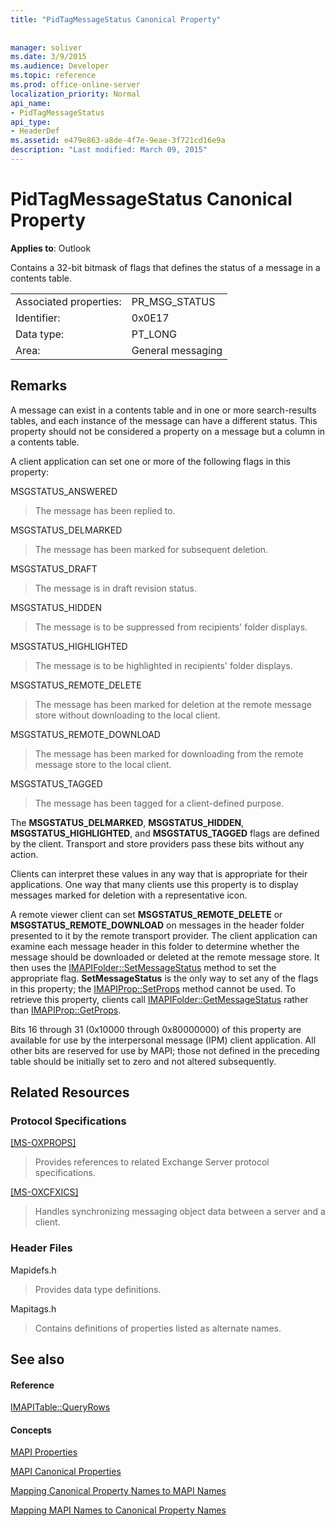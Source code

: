 ```yaml
---
title: "PidTagMessageStatus Canonical Property"
 
 
manager: soliver
ms.date: 3/9/2015
ms.audience: Developer
ms.topic: reference
ms.prod: office-online-server
localization_priority: Normal
api_name:
- PidTagMessageStatus
api_type:
- HeaderDef
ms.assetid: e479e863-a8de-4f7e-9eae-3f721cd16e9a
description: "Last modified: March 09, 2015"
---
```


# PidTagMessageStatus Canonical Property

  
  
**Applies to**: Outlook 
  
Contains a 32-bit bitmask of flags that defines the status of a message in a contents table. 
  
|||
|:-----|:-----|
|Associated properties:  <br/> |PR_MSG_STATUS  <br/> |
|Identifier:  <br/> |0x0E17  <br/> |
|Data type:  <br/> |PT_LONG  <br/> |
|Area:  <br/> |General messaging  <br/> |
   
## Remarks

A message can exist in a contents table and in one or more search-results tables, and each instance of the message can have a different status. This property should not be considered a property on a message but a column in a contents table. 
  
A client application can set one or more of the following flags in this property: 
  
MSGSTATUS_ANSWERED 
  
> The message has been replied to. 
    
MSGSTATUS_DELMARKED 
  
> The message has been marked for subsequent deletion. 
    
MSGSTATUS_DRAFT 
  
> The message is in draft revision status. 
    
MSGSTATUS_HIDDEN 
  
> The message is to be suppressed from recipients' folder displays. 
    
MSGSTATUS_HIGHLIGHTED 
  
> The message is to be highlighted in recipients' folder displays. 
    
MSGSTATUS_REMOTE_DELETE 
  
> The message has been marked for deletion at the remote message store without downloading to the local client. 
    
MSGSTATUS_REMOTE_DOWNLOAD 
  
> The message has been marked for downloading from the remote message store to the local client. 
    
MSGSTATUS_TAGGED 
  
> The message has been tagged for a client-defined purpose.
    
The **MSGSTATUS_DELMARKED**, **MSGSTATUS_HIDDEN**, **MSGSTATUS_HIGHLIGHTED**, and **MSGSTATUS_TAGGED** flags are defined by the client. Transport and store providers pass these bits without any action. 
  
Clients can interpret these values in any way that is appropriate for their applications. One way that many clients use this property is to display messages marked for deletion with a representative icon. 
  
A remote viewer client can set **MSGSTATUS_REMOTE_DELETE** or **MSGSTATUS_REMOTE_DOWNLOAD** on messages in the header folder presented to it by the remote transport provider. The client application can examine each message header in this folder to determine whether the message should be downloaded or deleted at the remote message store. It then uses the [IMAPIFolder::SetMessageStatus](imapifolder-setmessagestatus.md) method to set the appropriate flag. **SetMessageStatus** is the only way to set any of the flags in this property; the [IMAPIProp::SetProps](imapiprop-setprops.md) method cannot be used. To retrieve this property, clients call [IMAPIFolder::GetMessageStatus](imapifolder-getmessagestatus.md) rather than [IMAPIProp::GetProps](imapiprop-getprops.md).
  
Bits 16 through 31 (0x10000 through 0x80000000) of this property are available for use by the interpersonal message (IPM) client application. All other bits are reserved for use by MAPI; those not defined in the preceding table should be initially set to zero and not altered subsequently. 
  
## Related Resources

### Protocol Specifications

[[MS-OXPROPS]](http://msdn.microsoft.com/library/f6ab1613-aefe-447d-a49c-18217230b148%28Office.15%29.aspx)
  
> Provides references to related Exchange Server protocol specifications.
    
[[MS-OXCFXICS]](http://msdn.microsoft.com/library/b9752f3d-d50d-44b8-9e6b-608a117c8532%28Office.15%29.aspx)
  
> Handles synchronizing messaging object data between a server and a client.
    
### Header Files

Mapidefs.h
  
> Provides data type definitions.
    
Mapitags.h
  
> Contains definitions of properties listed as alternate names.
    
## See also

#### Reference

[IMAPITable::QueryRows](imapitable-queryrows.md)
#### Concepts

[MAPI Properties](mapi-properties.md)
  
[MAPI Canonical Properties](mapi-canonical-properties.md)
  
[Mapping Canonical Property Names to MAPI Names](mapping-canonical-property-names-to-mapi-names.md)
  
[Mapping MAPI Names to Canonical Property Names](mapping-mapi-names-to-canonical-property-names.md)


